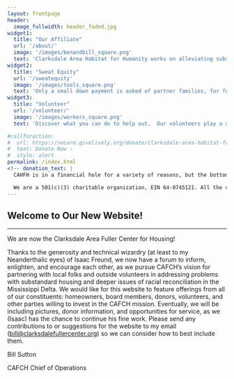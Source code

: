 ```yaml
---
layout: frontpage
header:
  image_fullwidth: header_faded.jpg
widget1:
  title: "Our Affiliate"
  url: '/about/'
  image: '/images/benandbill_square.png'
  text: 'Clarksdale Area Habitat for Humanity works on alleviating substandard housing in Clarksdale, Mississippi.'
widget2:
  title: "Sweat Equity"
  url: '/sweatequity'
  image: '/images/tools_square.png'
  text: 'Only a small down payment is asked of partner families, for few low-income families can afford more. Instead, future habitat homeowners contribute sweat equity.'
widget3:
  title: "Volunteer"
  url: '/volunteer/'
  image: '/images/workers_square.png'
  text: 'Discover what you can do to help out.  Our volunteers play a major role in improving and transforming neighborhoods and lives.'

#callforaction:
#  url: https://secure.givelively.org/donate/clarksdale-area-habitat-for-humanity-inc
#  text: Donate Now ›
#  style: alert
permalink: /index.html
<!-- donation_text: |
  CAHFH is in a financial hole for a variety of reasons, but the bottom line is that we are on probation and in danger of being de-affiliated.  The new board and affiliate coordinator are implementing new systems that will allow us to become a healthy, properly functioning, and self-sustaining organization once again, but in the meantime, we are desperate!  We need immediate and significant help so we can continue to serve the people who need it--both the disadvantaged who deserve decent housing, as well as the privileged who benefit from serving.

  We are a 501(c)(3) charitable organization, EIN 64-0745121. All the contributions are tax deductible. No goods or services will be provided in exchange for the contribution. -->
---
```


## Welcome to Our New Website!
****
We are now the Clarksdale Area Fuller Center for Housing! 

Thanks to the generosity and technical wizardry (at least to my
Neanderthalic eyes) of Isaac Freund, we now have a forum to inform,
enlighten, and encourage each other, as we pursue CAFCH’s vision for
partnering with local folks and outside volunteers in addressing problems
with substandard housing and deeper issues of racial reconciliation in the
Mississippi Delta. We would like for this website to feature offerings from
all of our constituents: homeowners, board members, donors, volunteers,
and other parties willing to invest in the CAFCH mission.  Eventually,
we will be including pictures, donor information, and opportunities for
service, as we (Isaac) has the chance to continue his fine work. Please
send any contributions to or suggestions for the website to my email
([bill@clarksdalefullercenter.org](mailto:bill@clarksdalefullercenter.org))
so we can consider how to best include them.

Bill Sutton

CAFCH Chief of Operations

<!-- <div id="videoModal" class="reveal-modal large" data-reveal="">
  <div class="flex-video widescreen vimeo" style="display: block;">
    <iframe width="1280" height="720" src="https://www.youtube.com/embed/3b5zCFSmVvU" frameborder="0" allowfullscreen></iframe>
  </div>
  <a class="close-reveal-modal">&#215;</a>
</div> -->
